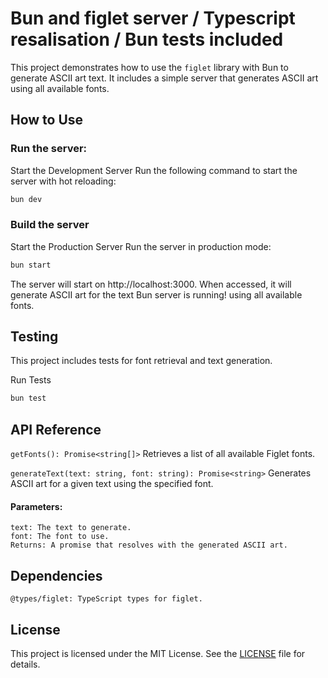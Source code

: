 # Bun and figlet server / Typescript resalisation / Bun tests included

This project demonstrates how to use the `figlet` library with Bun to generate ASCII art text. 
It includes a simple server that generates ASCII art using all available fonts.

## How to Use
### Run the server:

Start the Development Server
Run the following command to start the server with hot reloading:

```bash
bun dev
```

### Build the server

Start the Production Server
Run the server in production mode:
```bash
bun start
```
The server will start on http://localhost:3000. 
When accessed, it will generate ASCII art for the text Bun server is running! using all available fonts.

## Testing
This project includes tests for font retrieval and text generation.

Run Tests
```bash
bun test
```

## API Reference
```getFonts(): Promise<string[]>```
Retrieves a list of all available Figlet fonts.

```generateText(text: string, font: string): Promise<string>```
Generates ASCII art for a given text using the specified font.

#### Parameters:
```
text: The text to generate.
font: The font to use.
Returns: A promise that resolves with the generated ASCII art.
```

## Dependencies
```figlet: Library for generating ASCII art text.
@types/figlet: TypeScript types for figlet.
```

## License

This project is licensed under the MIT License. See the [LICENSE](LICENSE) file for details.
